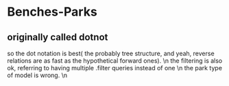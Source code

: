 # Benches-Parks
## originally called dotnot

so the dot notation is best( the probably tree structure, and yeah, reverse relations are as fast as the hypothetical forward ones). \n
the filtering is also ok, referring to having multiple .filter queries instead of one \n
the park type of model is wrong. \n
